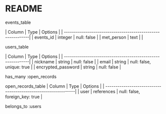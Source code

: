 # README

events_table

| Column                | Type    | Options                   |
| ------------------------------------------------------------|
| events_id             | integer | null: false               |
| met_person            | text    |                           |

users_table

| Column                | Type    | Options                   |
| ------------------------------------------------------------|
| nickname              | string  | null: false               |
| email                 | string  | null: false, unique: true |
| encrypted_password    | string  | null: false               |

has_many :open_records

open_records_table
| Column          | Type        | Options                        |
| ---------------------------------------------------------------|
| user            | references  | null: false, foreign_key: true |

belongs_to :users
